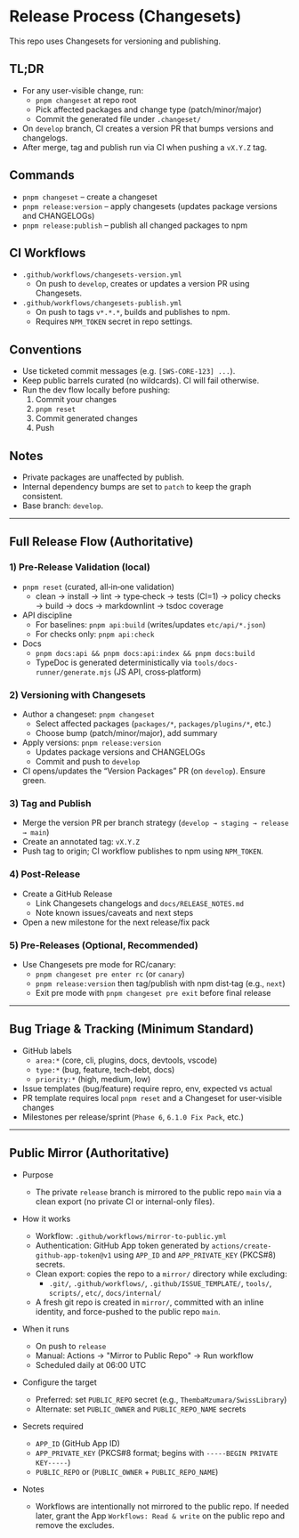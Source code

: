 <!--
Copyright (c) 2024 Themba Mzumara
This file is part of SwissJS Framework. All rights reserved.
Licensed under the MIT License. See LICENSE in the project root for license information.
-->

# Release Process (Changesets)

This repo uses Changesets for versioning and publishing.

## TL;DR

- For any user-visible change, run:
  - `pnpm changeset` at repo root
  - Pick affected packages and change type (patch/minor/major)
  - Commit the generated file under `.changeset/`
- On `develop` branch, CI creates a version PR that bumps versions and changelogs.
- After merge, tag and publish run via CI when pushing a `vX.Y.Z` tag.

## Commands

- `pnpm changeset` – create a changeset
- `pnpm release:version` – apply changesets (updates package versions and CHANGELOGs)
- `pnpm release:publish` – publish all changed packages to npm

## CI Workflows

- `.github/workflows/changesets-version.yml`
  - On push to `develop`, creates or updates a version PR using Changesets.
- `.github/workflows/changesets-publish.yml`
  - On push to tags `v*.*.*`, builds and publishes to npm.
  - Requires `NPM_TOKEN` secret in repo settings.

## Conventions

- Use ticketed commit messages (e.g. `[SWS-CORE-123] ...`).
- Keep public barrels curated (no wildcards). CI will fail otherwise.
- Run the dev flow locally before pushing:
  1. Commit your changes
  2. `pnpm reset`
  3. Commit generated changes
  4. Push

## Notes

- Private packages are unaffected by publish.
- Internal dependency bumps are set to `patch` to keep the graph consistent.
- Base branch: `develop`.

---

## Full Release Flow (Authoritative)

### 1) Pre‑Release Validation (local)

- `pnpm reset` (curated, all‑in‑one validation)
  - clean → install → lint → type‑check → tests (CI=1) → policy checks → build → docs → markdownlint → tsdoc coverage
- API discipline
  - For baselines: `pnpm api:build` (writes/updates `etc/api/*.json`)
  - For checks only: `pnpm api:check`
- Docs
  - `pnpm docs:api && pnpm docs:api:index && pnpm docs:build`
  - TypeDoc is generated deterministically via `tools/docs-runner/generate.mjs` (JS API, cross‑platform)

### 2) Versioning with Changesets

- Author a changeset: `pnpm changeset`
  - Select affected packages (`packages/*`, `packages/plugins/*`, etc.)
  - Choose bump (patch/minor/major), add summary
- Apply versions: `pnpm release:version`
  - Updates package versions and CHANGELOGs
  - Commit and push to `develop`
- CI opens/updates the “Version Packages” PR (on `develop`). Ensure green.

### 3) Tag and Publish

- Merge the version PR per branch strategy (`develop → staging → release → main`)
- Create an annotated tag: `vX.Y.Z`
- Push tag to origin; CI workflow publishes to npm using `NPM_TOKEN`.

### 4) Post‑Release

- Create a GitHub Release
  - Link Changesets changelogs and `docs/RELEASE_NOTES.md`
  - Note known issues/caveats and next steps
- Open a new milestone for the next release/fix pack

### 5) Pre‑Releases (Optional, Recommended)

- Use Changesets pre mode for RC/canary:
  - `pnpm changeset pre enter rc` (or `canary`)
  - `pnpm release:version` then tag/publish with npm dist‑tag (e.g., `next`)
  - Exit pre mode with `pnpm changeset pre exit` before final release

---

## Bug Triage & Tracking (Minimum Standard)

- GitHub labels
  - `area:*` (core, cli, plugins, docs, devtools, vscode)
  - `type:*` (bug, feature, tech‑debt, docs)
  - `priority:*` (high, medium, low)
- Issue templates (bug/feature) require repro, env, expected vs actual
- PR template requires local `pnpm reset` and a Changeset for user‑visible changes
- Milestones per release/sprint (`Phase 6`, `6.1.0 Fix Pack`, etc.)

---

## Public Mirror (Authoritative)

- Purpose
  - The private `release` branch is mirrored to the public repo `main` via a clean export (no private CI or internal-only files).

- How it works
  - Workflow: `.github/workflows/mirror-to-public.yml`
  - Authentication: GitHub App token generated by `actions/create-github-app-token@v1` using `APP_ID` and `APP_PRIVATE_KEY` (PKCS#8) secrets.
  - Clean export: copies the repo to a `mirror/` directory while excluding:
    - `.git/`, `.github/workflows/`, `.github/ISSUE_TEMPLATE/`, `tools/`, `scripts/`, `etc/`, `docs/internal/`
  - A fresh git repo is created in `mirror/`, committed with an inline identity, and force-pushed to the public repo `main`.

- When it runs
  - On push to `release`
  - Manual: Actions → "Mirror to Public Repo" → Run workflow
  - Scheduled daily at 06:00 UTC

- Configure the target
  - Preferred: set `PUBLIC_REPO` secret (e.g., `ThembaMzumara/SwissLibrary`)
  - Alternate: set `PUBLIC_OWNER` and `PUBLIC_REPO_NAME` secrets

- Secrets required
  - `APP_ID` (GitHub App ID)
  - `APP_PRIVATE_KEY` (PKCS#8 format; begins with `-----BEGIN PRIVATE KEY-----`)
  - `PUBLIC_REPO` or (`PUBLIC_OWNER` + `PUBLIC_REPO_NAME`)

- Notes
  - Workflows are intentionally not mirrored to the public repo. If needed later, grant the App `Workflows: Read & write` on the public repo and remove the excludes.
